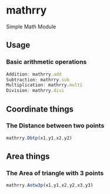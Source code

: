 # mathrry

Simple Math Module

## Usage
### Basic arithmetic operations
```js
Addition: mathrry.add
Subtraction: mathrry.sub
Multiplication: mathrry.multi
Division: mathrry.divi
```  

## Coordinate things
### The Distance between two points
```js
mathrry.Dbtp(x1,y1,x2,y2)
```  

## Area things
### The Area of triangle with 3 points
```js
mathrry.Aotw3p(x1,y1,x2,y2,x3,y3)
```  
